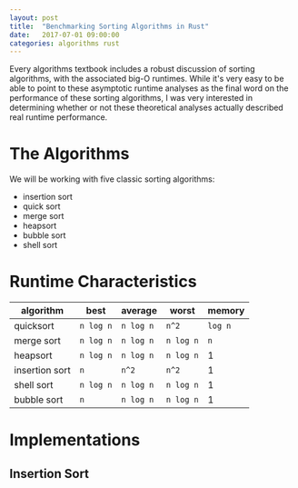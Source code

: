 ```yaml
---
layout: post
title:  "Benchmarking Sorting Algorithms in Rust"
date:   2017-07-01 09:00:00
categories: algorithms rust
---
```


Every algorithms textbook includes a robust discussion of sorting algorithms, with the associated big-O runtimes. While it's very easy to be able to point to these asymptotic runtime analyses as the final word on the performance of these sorting algorithms, I was very interested in determining whether or not these theoretical analyses actually described real runtime performance.

# The Algorithms

We will be working with five classic sorting algorithms:

* insertion sort
* quick sort
* merge sort
* heapsort
* bubble sort
* shell sort

# Runtime Characteristics

| algorithm      | best      | average   | worst     | memory  |
|----------------|-----------|-----------|-----------|---------|
| quicksort      | `n log n` | `n log n` | `n^2`     | `log n` |
| merge sort     | `n log n` | `n log n` | `n log n` | `n`     |
| heapsort       | `n log n` | `n log n` | `n log n` | 1       |
| insertion sort | `n`       | `n^2`     | `n^2`     | 1       |
| shell sort     | `n log n` | `n log n` | `n log n` | 1       |
| bubble sort    | `n`       | `n log n` | `n log n` | 1       |

# Implementations

## Insertion Sort
